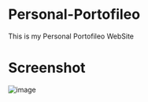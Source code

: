 # Personal-Portofileo
This is my Personal Portofileo WebSite
# Screenshot
![image](https://github.com/Searchlink123/Personal-Portofileo/assets/168647034/6a96cc27-d6bd-47b9-8bec-23016d0a5f2e)
